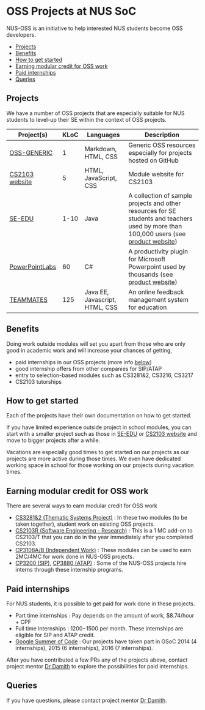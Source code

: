 # OSS Projects at NUS SoC
NUS-OSS is an initiative to help interested NUS students become OSS developers.

* [Projects](#projects)
* [Benefits](#benefits)
* [How to get started](#how-to-get-started)
* [Earning modular credit for OSS work](#earning-modular-credit-for-oss-work)
* [Paid internships](#paid-internships)
* [Queries](#queries)

## Projects
We have a number of OSS projects that are especially suitable for NUS students to level-up their SE within the context of OSS projects.

| Project(s) | KLoC | Languages | Description |
| --- | --- | --- | --- |
| [OSS-GENERIC](https://github.com/oss-generic) | 1 | Markdown, HTML, CSS | Generic OSS resources especially for projects hosted on GitHub | 
| [CS2103 website](https://github.com/nus-cs2103/website) | 5 | HTML, JavaScript, CSS | Module website for CS2103 |
| [SE-EDU](https://github.com/se-edu/main) | 1-10 | Java | A collection of sample projects and other resources for SE students and teachers used by more than 100,000 users (see [product website](http://teammatesOnline.info)) |
| [PowerPointLabs](https://github.com/powerpointlabs/powerpointlabs) | 60 | C# | A productivity plugin for Microsoft Powerpoint used by thousands (see [product website](http://powerpointlabs.info)) |
| [TEAMMATES](https://github.com/teammates/teammates) | 125 | Java EE, Javascript, HTML, CSS | An online feedback management system for education |

## Benefits 

Doing work outside modules will set you apart from those who are only good in academic work and will increase your chances of getting,

* paid internships in our OSS projects (more info [below](#paid-internships))
*	good internship offers from other companies for SIP/ATAP
*	entry to selection-based modules such as CS3281&2, CS3216, CS3217
*	CS2103 tutorships

## How to get started

Each of the projects have their own documentation on how to get started. 

If you have limited experience outside project in school modules, you can start with a smaller project such as those in [SE-EDU](https://github.com/se-edu) or [CS2103 website](https://github.com/nus-cs2103/website) and move to bigger projects after a while. 

Vacations are especially good times to get started on our projects as our projects are more active during those times. We even have dedicated working space in school for those working on our projects during vacation times.

## Earning modular credit for OSS work

There are several ways to earn modular credit for OSS work

* [CS3281&2 (Thematic Systems Project)](https://github.com/nus-oss/cs3281-website) : In these two modules (to be taken together), student work on existing OSS projects.
* [CS2103R (Software Engineering - Research)](https://docs.google.com/document/d/1jY9gYuNP9GBpYlGaLGEaYjusrQfBolmluX1rSc9x9dM/pub?embedded=true) : This is a 1 MC add-on to CS2103/T that you can do in the year immediately after you completed CS2103.  
* [CP3108A/B (Independent Work)](http://www.comp.nus.edu.sg/cug/catalogue/idm/#CP3108A) : These modules can be used to earn 2MC/4MC for work done in NUS-OSS projects.
* [CP3200 (SIP)](https://www.comp.nus.edu.sg/programmes/ug/beyond/sip/sip-is/), [CP3880 (ATAP)](http://www.comp.nus.edu.sg/programmes/ug/beyond/atap/student/) : Some of the NUS-OSS projects hire interns through these internship programs. 

## Paid internships

For NUS students, it is possible to get paid for work done in these projects. 
* Part time internships : Pay depends on the amount of work, $8.74/hour + CPF
* Full time internships : $1200-$1500 per month. These internships are eligible for SIP and ATAP credit.
* [Google Summer of Code](https://developers.google.com/open-source/gsoc/) : Our projects have taken part in GSoC 2014 (4 internships), 2015 (6 internships), 2016 (7 internships). 

After you have contributed a few PRs any of the projects above, contact project mentor [Dr Damith](http://www.comp.nus.edu.sg/~damithch) to explore the possibilities for paid internships. 

## Queries

If you have questions, please contact project mentor [Dr Damith](http://www.comp.nus.edu.sg/~damithch). 
